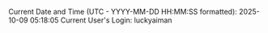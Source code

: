 Current Date and Time (UTC - YYYY-MM-DD HH:MM:SS formatted): 2025-10-09 05:18:05
Current User's Login: luckyaiman
